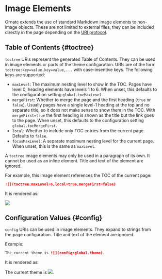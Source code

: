 # Image Elements

Ornate extends the use of standard Markdown image elements to non-image objects. These are not limited to external files, they can be included directly in the page depending on the [URI protocol](uris.md).

## Table of Contents {#toctree}

`toctree` URIs represent the generated Table of Contents. They can be used in image elements or parts of the theme configuration. URIs are of the form `toctree:key=value,key=value,...` with case-insentive keys. The following keys are supported:

- `maxLevel`: The maximum nesting level to show in the TOC. Pages have level 0, heading elements have levels 1 to 6. When unset, this defaults to the configuration setting `global.tocMaxLevel`.
- `mergeFirst`: Whether to merge the page and the first heading (`true` or `false`). Usually pages have a single level-1 heading at the top and no separate title, so it does not make sense to show them in the TOC. With `mergeFirst=true` the first heading is shown as the title but the link goes to the page. When unset, this defaults to the configuration setting `global.tocMergeFirst`.
- `local`: Whether to include only TOC entries from the current page. Defaults to `false`.
- `focusMaxLevel`: A separate maximum nesting level for the current page. When unset, this is the same as `maxLevel`.

A `toctree` image elements may only be used in a paragraph of its own. It cannot be used as an inline element. Title and text of the element are ignored.

For example, this image element references the TOC of the current page:

```markdown
![](toctree:maxLevel=6,local=true,mergeFirst=false)
```

It is rendered as:

![](toctree:maxLevel=6,local=true,mergeFirst=false)

## Configuration Values {#config}

`config` URIs can be used in image elements. They expand to strings from the page configuration. Title and text of the element are ignored.

Example:

```markdown
The current theme is ![](config:global.theme).
```

It is rendered as:

The current theme is ![](config:global.theme).
